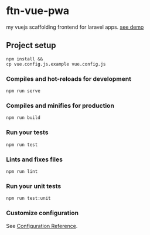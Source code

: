 # ftn-vue-pwa

my vuejs scaffolding frontend for laravel apps. [see demo](https://firmantr3.github.io/ftn-vue-pwa-demo)

## Project setup
```
npm install &&
cp vue.config.js.example vue.config.js
```

### Compiles and hot-reloads for development
```
npm run serve
```

### Compiles and minifies for production
```
npm run build
```

### Run your tests
```
npm run test
```

### Lints and fixes files
```
npm run lint
```

### Run your unit tests
```
npm run test:unit
```

### Customize configuration
See [Configuration Reference](https://cli.vuejs.org/config/).
